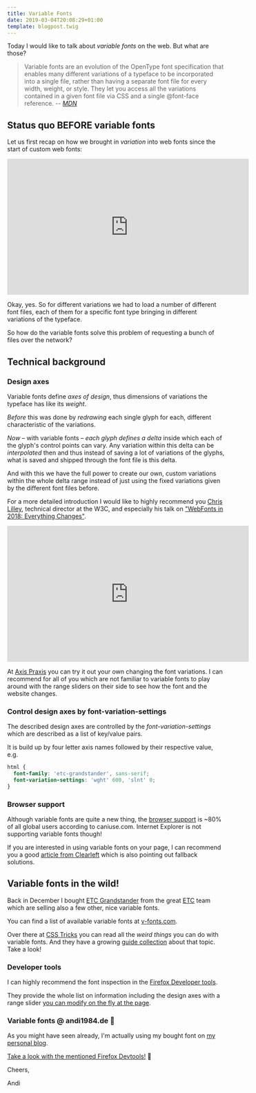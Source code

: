 ```yaml
---
title: Variable Fonts
date: 2019-03-04T20:08:29+01:00
template: blogpost.twig
---
```


Today I would like to talk about _variable fonts_ on the web. But what are those?

> Variable fonts are an evolution of the OpenType font specification that enables many different variations of a typeface to be incorporated into a single file, rather than having a separate font file for every width, weight, or style. They let you access all the variations contained in a given font file via CSS and a single @font-face reference.
> -- <cite>[MDN](https://developer.mozilla.org/en-US/docs/Web/CSS/CSS_Fonts/Variable_Fonts_Guide)</cite>

<!--more-->

## Status quo BEFORE variable fonts

Let us first recap on how we brought in _variation_ into web fonts since the start of custom web fonts:

<iframe width="560" height="315" src="https://www.youtube-nocookie.com/embed/B42rUMdcB7c" frameborder="0" allow="accelerometer; autoplay; encrypted-media; gyroscope; picture-in-picture" allowfullscreen></iframe>

Okay, yes. So for different variations we had to load a number of different font files, each of them for a specific font type bringing in different variations of the typeface.

So how do the variable fonts solve this problem of requesting a bunch of files over the network?

## Technical background

### Design axes

Variable fonts define _axes of design_, thus dimensions of variations the typeface has like its _weight_.

_Before_ this was done by _redrawing_ each single glyph for each, different characteristic of the variations.

_Now_ – with variable fonts – _each glyph defines a delta_ inside which each of the glyph's control points can vary. Any variation within this delta can be _interpolated_ then and thus instead of saving a lot of variations of the glyphs, what is saved and shipped through the font file is this delta.

And with this we have the full power to create our own, custom variations within the whole delta range instead of just using the fixed variations given by the different font files before.

For a more detailed introduction I would like to highly recommend you [Chris Lilley](https://svgees.us/index.html), technical director at the W3C, and especially his talk on ["WebFonts in 2018: Everything Changes"](https://youtu.be/vNMJtxL5OgE).

<iframe width="560" height="315" src="https://www.youtube.com/embed/vNMJtxL5OgE?start=413" frameborder="0" allow="accelerometer; autoplay; encrypted-media; gyroscope; picture-in-picture" allowfullscreen></iframe>

At [Axis Praxis](https://www.axis-praxis.org) you can try it out your own changing the font variations. I can recommend for all of you which are not familiar to variable fonts to play around with the range sliders on their side to see how the font and the website changes.

### Control design axes by font-variation-settings

The described design axes are controlled by the _font-variation-settings_ which are described as a list of key/value pairs.

It is build up by four letter axis names followed by their respective value, e.g.

```css
html {
  font-family: 'etc-grandstander', sans-serif;
  font-variation-settings: 'wght' 600, 'slnt' 0;
}
```

### Browser support

Although variable fonts are quite a new thing, the [browser support](https://caniuse.com/#feat=variable-fonts) is ~80% of all global users according to caniuse.com. Internet Explorer is not supporting variable fonts though!

If you are interested in using variable fonts on your page, I can recommend you a good [article from Clearleft](https://medium.com/clear-left-thinking/how-to-use-variable-fonts-in-the-real-world-e6d73065a604) which is also pointing out fallback solutions.

## Variable fonts in the wild!

Back in December I bought [ETC Grandstander](https://v-fonts.com/fonts/etc-grandstander) from the great [ETC](https://etc.supply/) team which are selling also a few other, nice variable fonts.

You can find a list of available variable fonts at [v-fonts.com](https://v-fonts.com/).

Over there at [CSS Tricks](https://css-tricks.com/weird-things-variable-fonts-can-do/) you can read all the _weird things_ you can do with variable fonts. And they have a growing [guide collection](https://css-tricks.com/guides/opentype-variable-fonts/) about that topic. Take a look!

### Developer tools

I can highly recommend the font inspection in the [Firefox Developer tools](https://developer.mozilla.org/en-US/docs/Tools/Page_Inspector/How_to/Edit_fonts).

They provide the whole list on information including the design axes with a range slider [you can modify on the fly at the page](https://twitter.com/andi1984/status/1078381928192061441).

### Variable fonts @ andi1984.de 🎉

As you might have seen already, I'm actually using my bought font on [my personal blog](https://andi1984.de).

[Take a look with the mentioned Firefox Devtools!](https://twitter.com/andi1984/status/1078381928192061441) 🤣

Cheers,

Andi
